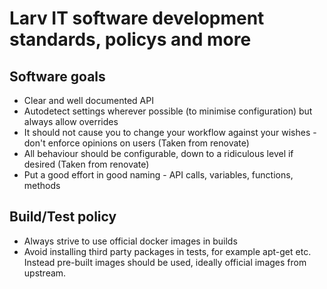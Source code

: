 # Larv IT software development standards, policys and more

## Software goals

* Clear and well documented API
* Autodetect settings wherever possible (to minimise configuration) but always allow overrides
* It should not cause you to change your workflow against your wishes - don't enforce opinions on users (Taken from renovate)
* All behaviour should be configurable, down to a ridiculous level if desired (Taken from renovate)
* Put a good effort in good naming - API calls, variables, functions, methods


## Build/Test policy

* Always strive to use official docker images in builds
* Avoid installing third party packages in tests, for example apt-get etc. Instead pre-built images should be used, ideally official images from upstream.